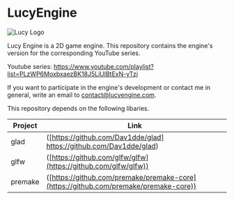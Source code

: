 # LucyEngine

![Lucy Logo](https://lucyengine.com/lucy_small.png)

Lucy Engine is a 2D game engine.
This repository contains the engine's version for the corresponding YouTube series.

Youtube series: https://www.youtube.com/playlist?list=PLzWP6MoxbxaezBK18J5LiUlBtExN-yTzj

If you want to participate in the engine's development or contact me in general, write an email to
contact@lucyengine.com.

This repository depends on the following libaries.

| Project    | Link                                                                                 |
|------------|--------------------------------------------------------------------------------------|
| glad       | ([https://github.com/Dav1dde/glad] https://github.com/Dav1dde/glad)                 |
| glfw       | ([https://github.com/glfw/glfw](https://github.com/glfw/glfw))                       |
| premake    | ([https://github.com/premake/premake-core](https://github.com/premake/premake-core)) |
